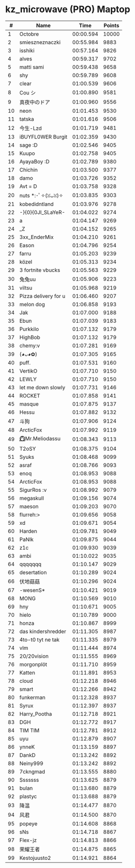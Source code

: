 # kz_microwave (PRO) Maptop

|  # | Name | Time | Points |
|-------------- | -------------- | -------------- | -------------- | 
| 1 | Octobre | 00:00.594 | 10000 | 
| 2 | smieszneznaczki | 00:55.984 | 9883 | 
| 3 | isshiki | 00:57.164 | 9826 | 
| 4 | alves | 00:59.317 | 9702 | 
| 5 | matti sami | 00:59.438 | 9658 | 
| 6 | shy | 00:59.789 | 9608 | 
| 7 | clear | 01:00.539 | 9606 | 
| 8 | Cou シ | 01:00.890 | 9581 | 
| 9 | 真夜中のドア | 01:00.960 | 9556 | 
| 10 | neon | 01:01.453 | 9530 | 
| 11 | tatska | 01:01.616 | 9506 | 
| 12 | 今生-Lzd | 01:01.719 | 9481 | 
| 13 | iBUYFL0WER Burgit | 01:02.359 | 9430 | 
| 14 | sage :D | 01:02.546 | 9405 | 
| 15 | Kuupo | 01:02.758 | 9405 | 
| 16 | AyayaBoy :D | 01:02.789 | 9380 | 
| 17 | Chichin | 01:03.500 | 9377 | 
| 18 | damo | 01:03.726 | 9352 | 
| 19 | Avt = D | 01:03.758 | 9328 | 
| 20 | nuts *:･ﾟ✧(ꈍᴗꈍ)✧ | 01:03.835 | 9303 | 
| 21 | kobedidntland | 01:03.976 | 9278 | 
| 22 | -}{0}{0JI_SLaYeR- | 01:04.022 | 9274 | 
| 23 | a | 01:04.147 | 9269 | 
| 24 | _Z | 01:04.152 | 9265 | 
| 25 | 3xx_EnderMix | 01:04.210 | 9261 | 
| 26 | Eason | 01:04.796 | 9254 | 
| 27 | farru | 01:05.203 | 9239 | 
| 28 | közel | 01:05.313 | 9234 | 
| 29 | 3 fortnite vbucks | 01:05.563 | 9229 | 
| 30 | 兔兔uu | 01:05.906 | 9223 | 
| 31 | viltsu | 01:05.968 | 9219 | 
| 32 | Pizza delivery for u | 01:06.460 | 9207 | 
| 33 | melon dog | 01:06.858 | 9193 | 
| 34 | Jak | 01:07.000 | 9188 | 
| 35 | Ebun | 01:07.039 | 9183 | 
| 36 | Purkkilo | 01:07.132 | 9179 | 
| 37 | HighBob | 01:07.132 | 9179 | 
| 38 | chemy:v | 01:07.281 | 9169 | 
| 39 | (◕ᴗ◕✿) | 01:07.305 | 9165 | 
| 40 | puff. | 01:07.531 | 9160 | 
| 41 | VertikO | 01:07.710 | 9150 | 
| 42 | LEWLY | 01:07.710 | 9150 | 
| 43 | let me down slowly | 01:07.731 | 9146 | 
| 44 | ROCKET | 01:07.858 | 9141 | 
| 45 | masque | 01:07.875 | 9137 | 
| 46 | Hessu | 01:07.882 | 9132 | 
| 47 | 斗狗 | 01:07.906 | 9124 | 
| 48 | ArcticFox | 01:07.992 | 9119 | 
| 49 | ⭕⃤Mr.Meliodassu | 01:08.343 | 9113 | 
| 50 | T2oSY | 01:08.375 | 9104 | 
| 51 | Syuks | 01:08.468 | 9099 | 
| 52 | asraf | 01:08.766 | 9093 | 
| 53 | enoq | 01:08.953 | 9088 | 
| 54 | ArcticFox | 01:08.953 | 9088 | 
| 55 | SigurRos :v | 01:08.992 | 9079 | 
| 56 | megaskull | 01:09.156 | 9074 | 
| 57 | maeson | 01:09.203 | 9070 | 
| 58 | flurreh:> | 01:09.656 | 9058 | 
| 59 | xd | 01:09.671 | 9054 | 
| 60 | Harden | 01:09.781 | 9049 | 
| 61 | PaNlk | 01:09.875 | 9044 | 
| 62 | z1c | 01:09.930 | 9039 | 
| 63 | ambi | 01:10.022 | 9035 | 
| 64 | qqqqqqq | 01:10.147 | 9029 | 
| 65 | desertation | 01:10.289 | 9024 | 
| 66 | 伏地菇菇 | 01:10.296 | 9024 | 
| 67 | -wesenS* | 01:10.421 | 9019 | 
| 68 | MONG | 01:10.569 | 9010 | 
| 69 | hny | 01:10.671 | 9005 | 
| 70 | hielo | 01:10.789 | 9000 | 
| 71 | honza | 01:10.867 | 8999 | 
| 72 | das kindershredder | 01:11.305 | 8987 | 
| 73 | 4to-t0 tyt ne tak | 01:11.335 | 8979 | 
| 74 | vlm | 01:11.444 | 8974 | 
| 75 | 20/20vision | 01:11.555 | 8969 | 
| 76 | morgonplöt | 01:11.710 | 8959 | 
| 77 | Katten | 01:11.891 | 8953 | 
| 78 | cloud | 01:12.218 | 8946 | 
| 79 | smart | 01:12.266 | 8942 | 
| 80 | funkerman | 01:12.328 | 8937 | 
| 81 | Syrux | 01:12.397 | 8937 | 
| 82 | Harry_Pootha | 01:12.718 | 8921 | 
| 83 | DGH | 01:12.772 | 8917 | 
| 84 | TIM TIM | 01:12.781 | 8912 | 
| 85 | uyu | 01:12.879 | 8907 | 
| 86 | ynneK | 01:13.159 | 8897 | 
| 87 | DankD | 01:13.242 | 8892 | 
| 88 | Neiny999 | 01:13.242 | 8892 | 
| 89 | 7ckngmad | 01:13.555 | 8880 | 
| 90 | Sssssss | 01:13.625 | 8879 | 
| 91 | bulan | 01:13.680 | 8879 | 
| 92 | plastyc | 01:13.688 | 8879 | 
| 93 | 降温 | 01:14.477 | 8870 | 
| 94 | 风君 | 01:14.500 | 8870 | 
| 95 | popeye | 01:14.608 | 8868 | 
| 96 | sNs | 01:14.718 | 8867 | 
| 97 | Flex-jz | 01:14.813 | 8866 | 
| 98 | 荣耀王者 | 01:14.875 | 8865 | 
| 99 | Kestojuusto2 | 01:14.921 | 8864 | 

